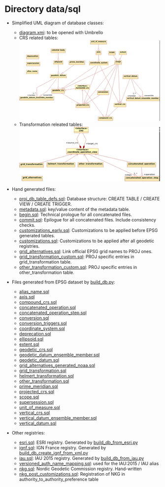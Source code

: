 # Directory data/sql

- Simplified UML diagram of database classes:
     * [diagram.xmi](diagram.xmi): to be opened with Umbrello
     * CRS related tables: ![CRS related tables](CRS.png)
     * Transformation releated tables: ![Transformation releated tables](Transformations.png)

- Hand generated files:
     * [proj_db_table_defs.sql](proj_db_table_defs.sql): Database structure: CREATE TABLE / CREATE VIEW / CREATE TRIGGER.
     * [metadata.sql](metadata.sql): key/value content of the metadata table.
     * [begin.sql](begin.sql): Technical prologue for all concatenated files.
     * [commit.sql](commit.sql): Epilogue for all concatenated files. Include consistency checks.
     * [customizations_early.sql](customizations_early.sql): Customizations to be applied before EPSG generated tables.
     * [customizations.sql](customizations.sql): Customizations to be applied after all geodetic registries.
     * [grid_alternatives.sql](grid_alternatives.sql): Link official EPSG grid names to PROJ ones.
     * [grid_transformation_custom.sql](grid_transformation_custom.sql): PROJ specific entries in grid_transformation table.
     * [other_transformation_custom.sql](other_transformation_custom.sql): PROJ specific entries in other_transformation table.

- Files generated from EPSG dataset by [build_db.py](https://github.com/OSGeo/PROJ/blob/master/scripts/build_db.py):
     * [alias_name.sql](alias_name.sql)
     * [axis.sql](axis.sql)
     * [compound_crs.sql](compound_crs.sql)
     * [concatenated_operation.sql](concatenated_operation.sql)
     * [concatenated_operation_step.sql](concatenated_operation_step.sql)
     * [conversion.sql](conversion.sql)
     * [conversion_triggers.sql](conversion_triggers.sql)
     * [coordinate_system.sql](coordinate_system.sql)
     * [deprecation.sql](deprecation.sql)
     * [ellipsoid.sql](ellipsoid.sql)
     * [extent.sql](extent.sql)
     * [geodetic_crs.sql](geodetic_crs.sql)
     * [geodetic_datum_ensemble_member.sql](geodetic_datum_ensemble_member.sql)
     * [geodetic_datum.sql](geodetic_datum.sql)
     * [grid_alternatives_generated_noaa.sql](grid_alternatives_generated_noaa.sql)
     * [grid_transformation.sql](grid_transformation.sql)
     * [helmert_transformation.sql](helmert_transformation.sql)
     * [other_transformation.sql](other_transformation.sql)
     * [prime_meridian.sql](prime_meridian.sql)
     * [projected_crs.sql](projected_crs.sql)
     * [scope.sql](scope.sql)
     * [supersession.sql](supersession.sql)
     * [unit_of_measure.sql](unit_of_measure.sql)
     * [vertical_crs.sql](vertical_crs.sql)
     * [vertical_datum_ensemble_member.sql](vertical_datum_ensemble_member.sql)
     * [vertical_datum.sql](vertical_datum.sql)

- Other registries:
     * [esri.sql](esri.sql): ESRI registry. Generated by [build_db_from_esri.py](https://github.com/OSGeo/PROJ/blob/master/scripts/build_db_from_esri.py)
     * [ignf.sql](ignf.sql): IGN France registry. Generated by [build_db_create_ignf_from_xml.py](https://github.com/OSGeo/PROJ/blob/master/scripts/build_db_create_ignf_from_xml.py)
     * [iau.sql](iau.sql): IAU 2015 registry. Generated by [build_db_from_iau.py](https://github.com/OSGeo/PROJ/blob/master/scripts/build_db_from_iau.py)
     * [versioned_auth_name_mapping.sql](versioned_auth_name_mapping.sql): used for the IAU:2015 / IAU alias
     * [nkg.sql](nkg.sql): Nordic Geodetic Commission registry. Hand-written
     * [nkg_post_customizations.sql](nkg_post_customizations.sql): Registration of NKG in authority_to_authority_preference table

